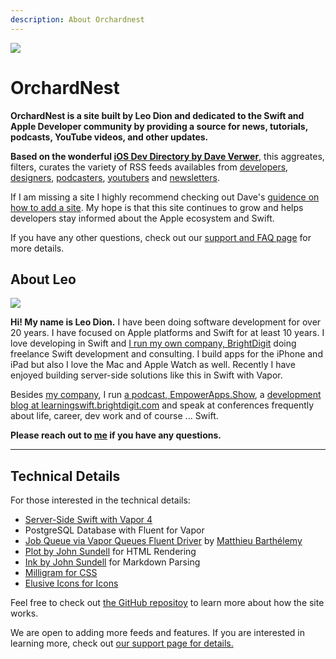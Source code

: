 ```yaml
---
description: About Orchardnest
---
```

![](/images/logo-small.png)

# OrchardNest

**OrchardNest is a site built by Leo Dion and dedicated to the Swift and Apple Developer community by providing a source for news, tutorials, podcasts, YouTube videos, and other updates.**

**Based on the wonderful [iOS Dev Directory by Dave Verwer](https://iosdevdirectory.com)**, this aggreates, filters, curates the variety of RSS feeds availables from [developers](/categories/development), [designers](/categories/design), [podcasters](/categories/podcasts), [youtubers](/categories/youtube) and [newsletters](/categories/newsletters). 

If I am missing a site I highly recommend checking out Dave's [guidence on how to add a site](https://iosdevdirectory.com/contributing/). My hope is that this site continues to grow and helps developers stay informed about the Apple ecosystem and Swift.

If you have any other questions, check out our [support and FAQ page](/support) for more details.

## <i class="el el-smiley"></i> About Leo 

![](/images/leo.jpeg)

**Hi! My name is Leo Dion.** I have been doing software development for over 20 years. I have focused on Apple platforms and Swift for at least 10 years. I love developing in Swift and [I run my own company, BrightDigit](https://brightdigit.com) doing freelance Swift development and consulting. I build apps for the iPhone and iPad but also I love the Mac and Apple Watch as well. Recently I have enjoyed building
server-side solutions like this in Swift with Vapor.

Besides [my company](https://brightdigit.com), I run [a podcast, EmpowerApps.Show](https://empowerapps.show), a [development blog at learningswift.brightdigit.com](https://learningswift.brightdigit.com) and speak at conferences frequently about life, career, dev work and of course ... Swift.

**Please reach out to [me](http://twitter.com/leogdion) if you have any questions.**

---

## <i class="el el-wrench"></i> Technical Details

For those interested in the technical details:

* [Server-Side Swift with Vapor 4](https://vapor.codes)
* PostgreSQL Database with Fluent for Vapor
* [Job Queue via Vapor Queues Fluent Driver](https://github.com/m-barthelemy/vapor-queues-fluent-driver) by [Matthieu Barthélemy](https://github.com/m-barthelemy)
* [Plot by John Sundell](https://github.com/johnsundell/plot) for HTML Rendering
* [Ink by John Sundell](https://github.com/JohnSundell/Ink) for Markdown Parsing
* [Milligram for CSS](https://milligram.io) 
* [Elusive Icons for Icons](http://elusiveicons.com)

Feel free to check out [the GitHub repositoy](https://github.com/brightdigit/OrchardNest) to learn more about how the site works.

We are open to adding more feeds and features. If you are interested in learning more, check out [our support page for details.](/support)
